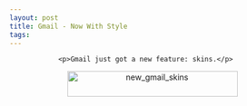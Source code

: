```yaml
---
layout: post
title: Gmail - Now With Style
tags:
---
```



                <p>Gmail just got a new feature: skins.</p>
<p style="text-align: center;"><a href="/uploads/2008/11/new_gmail_skins.png"><img class="size-medium wp-image-3468 aligncenter" title="new_gmail_skins" src="/uploads/2008/11/new_gmail_skins-300x45.png" alt="new_gmail_skins" width="300" height="45" /></a></p>
